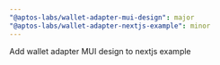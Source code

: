 ```yaml
---
"@aptos-labs/wallet-adapter-mui-design": major
"@aptos-labs/wallet-adapter-nextjs-example": minor
---
```


Add wallet adapter MUI design to nextjs example
